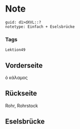 # Note
```
guid: d1>dXVL::?
notetype: Einfach + Eselsbrücke
```

### Tags
```
Lektion49
```

## Vorderseite
ὁ κάλαμος

## Rückseite
Rohr, Rohrstock

## Eselsbrücke

